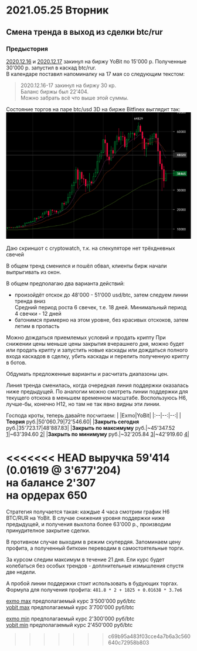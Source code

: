 # 2021.05.25 Вторник
## Смена тренда в выход из сделки btc/rur
### Предыстория
[2020.12.16](2020.12.16.md) и [2020.12.17](2021.12.17.md) закинул на биржу YoBit по 15'000 р. Полученные 30'000 р. запустил в каскад btc/rur.  
В календаре поставил напоминалку на 17 мая со следующим текстом:
>2020.12.16-17 закинул на биржу 30 кр.  
>Баланс биржы был 22'404.  
>Можно забрать всё что выше этой суммы.

Состояние торгов на паре btc/usd 3D на бирже Bitfinex выглядит так:  
![Изображение торгов YoBit btc/usd D1](2021_05_25/bitfinex_btc_usd_3d.png)

Даю скриншот с cryptowatch, т.к. на спекуляторе нет трёхдневных свечей

В общем тренд сменился и пошёл обвал, клиенты бирж начали выпрыгивать из окон.

В общем предполагаю два варианта действий:
 - произойдёт отскок до 48'000 - 51'000 usd/btc, затем следуем линии тренда вниз  
 Средний период роста 6 свечек, т.е. 18 дней. Минимальный период 4 свечки - 12 дней
 - батонимся примерно на этом уровне, без красивых отскоков, затем летим в пропасть

Можно дождаться приемлемых условий и продать крипту
При снижении цены меньше цены закрытия вчерашнего дня, можно будет или продать крипту и запустить новые каскады или дождаться полного входа каскадов в сделку, убить каскады и перелить полученную крипту в ботов.

Обдумать предложенные варианты и расчитать диапазоны цен.

Линия тренда сменилась, когда очередная линия поддержки оказалась ниже предыдущей. По аналогии можно смотреть линии поддержки для текущего отскока в меньшем временном масштабе. Воспользуюсь H6, лучше-бы, конечно H12, но там не так явно видны эти линии.

Господа кроты, теперь давайте посчитаем:
| |Exmo|YoBit|
|:--|--:|--:|
|**Теория** руб.|50'060.79|72'546.60|
|**Закрыть сегодня** руб.|35'723.17|48'887.83|
|**Закрыть по максимуму** руб.|~45'347.52 [1](#exmo_max)|~63'394.60 [2](#yobit_max)|
|**Закрыть по минимуму** руб.|~32'205.84 [3](#exmo_min)|~42'919.60 [4](#yobit_min)|

<<<<<<< HEAD
выручка 59'414  (0.01619 @ 3'677'204)  
на балансе 2'307  
на ордерах 650
=======
Стратегия получается такая: каждые 4 часа смотрим график H6 BTC/RUR на YoBit. В случае снижения уровня поддержки ниже предыдущей, и получения выхлопа более 63'000 р., производим принудителное закрытие сделки. 

В противном случае выходим в режим скупердяя. Запоминаем цену профита, а полученный биткоин переводим в самостоятельные торги.

За курсом следим максимум в течение 21 дня. Ели курс будет колебаться без особых трендов - доплнительные измышления спустя две недели.

А пробой линии поддержки стоит использовать в будующих торгах.  
Формула для получения профита:
`481.8 * 2 + 1825 + 0.01638 * 3.7e6`

[exmo max](#exmo_max) предполагаемый курс 3'500'000 руб/btc  
[yobit max](#yobit_max) предполагаемый курс 3'700'000 руб/btc

[exmo min](#exmo_min) предполагаемый курс 2'300'000 руб/btc  
[yobit min](#yobit_min) предполагаемый курс 2'450'000 руб/btc
>>>>>>> c69b95a483f03cce4a7b6a3c560640c72958b803
